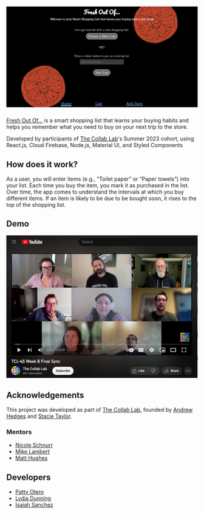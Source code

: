 # [![Fresh Out Of... - Welcome to your smart shopping list!](_resources/images/README-preview.png 'Fresh Out Of...')](https://fresh-out-of.netlify.app/)

[Fresh Out Of...](https://fresh-out-of.netlify.app/) is a smart shopping list that learns your buying habits and helps you remember what you need to buy on your next trip to the store.

Developed by participants of [The Collab Lab](https://the-collab-lab.codes/)'s Summer 2023 cohort, using React.js, Cloud Firebase, Node.js, Material UI, and Styled Components

## How does it work?

As a user, you will enter items (e.g., “Toilet paper” or “Paper towels”) into your list. Each time you buy the item, you mark it as purchased in the list. Over time, the app comes to understand the intervals at which you buy different items. If an item is likely to be due to be bought soon, it rises to the top of the shopping list.

## Demo

[![youtube preview image - TCL-65 final weekly sync](/_resources/images/youtube-preview.png 'youtube preview')](https://www.youtube.com/watch?v=YOW1H6Y2Mjw)

## Acknowledgements

This project was developed as part of [The Collab Lab](https://the-collab-lab.codes/), founded by [Andrew Hedges](https://github.com/segdeha) and [Stacie Taylor](https://github.com/stacietaylorcima).

### Mentors

- [Nicole Schnurr](https://github.com/DwightTheShark)
- [Mike Lambert](https://github.com/MikeBLambert)
- [Matt Hughes](https://github.com/mjhcodes)

## Developers

- [Patty Otero](https://github.com/patty-rose)
- [Lydia Dunning](https://github.com/lydiadunning)
- [Isaiah Sanchez](https://github.com/isaiahasanchez)
